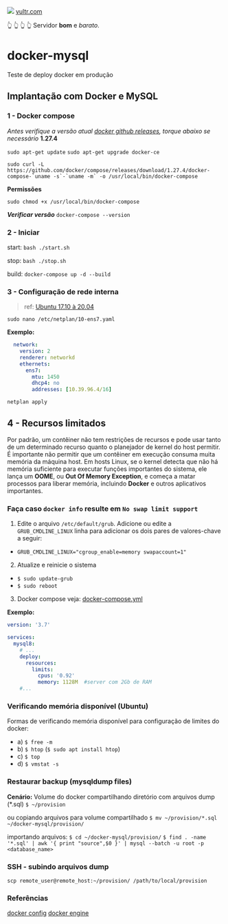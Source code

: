 
<img src="https://www.vultr.com/favicon/favicon-32x32.png?v=1"> [vultr.com](https://www.vultr.com/?ref=8956372-8H)

:point_up_2: :point_up_2: :point_up_2: :point_up_2: Servidor **bom** e *barato*.

# docker-mysql
Teste de deploy docker em produção

## Implantação com Docker e MySQL

### 1 - Docker compose

*Antes verifique a versão atual [docker github releases](https://github.com/docker/compose/releases), torque abaixo se necessário* **1.27.4**

```sudo apt-get update```
```sudo apt-get upgrade docker-ce```

```
sudo curl -L https://github.com/docker/compose/releases/download/1.27.4/docker-compose-`uname -s`-`uname -m` -o /usr/local/bin/docker-compose
```

**Permissões**

```sudo chmod +x /usr/local/bin/docker-compose```

***Verificar versão***
```docker-compose --version```

### 2 - Iniciar

start: ```bash ./start.sh```

stop: ```bash ./stop.sh```

build: ```docker-compose up -d --build```


### 3 - Configuração de rede interna
 > ref: [Ubuntu 17.10 à 20.04](https://www.vultr.com/docs/how-to-configure-a-private-network-on-ubuntu#Ubuntu_17_10_through_20_04)

 ```sudo nano /etc/netplan/10-ens7.yaml```
 
**Exemplo:**

```yaml
  network:
    version: 2
    renderer: networkd
    ethernets:
      ens7:
        mtu: 1450
        dhcp4: no
        addresses: [10.39.96.4/16]

```

```netplan apply```

## 4 - Recursos limitados
Por padrão, um contêiner não tem restrições de recursos e pode usar tanto de um determinado recurso quanto o planejador de kernel do host permitir. É importante não permitir que um contêiner em execução consuma muita memória da máquina host. Em hosts Linux, se o kernel detecta que não há memória suficiente para executar funções importantes do sistema, ele lança um **OOME**, ou **Out Of Memory Exception**, e começa a matar processos para liberar memória, incluindo **Docker** e outros aplicativos importantes.

### Faça caso `docker info` resulte em `No swap limit support`
1) Edite o arquivo `/etc/default/grub`. Adicione ou edite a `GRUB_CMDLINE_LINUX` linha para adicionar os dois pares de valores-chave a seguir: 
  - `GRUB_CMDLINE_LINUX="cgroup_enable=memory swapaccount=1"`

2) Atualize e reinicie o sistema
  - ```$ sudo update-grub```
  - ```$ sudo reboot```


3) Docker compose
veja: [docker-compose.yml](docker-compose.yml)

**Exemplo:**

```yml
version: '3.7'

services:
  mysql8:
    # ...
    deploy:
      resources:
        limits:
          cpus: '0.92'
          memory: 1128M  #server com 2Gb de RAM
    #...
```

### Verificando memória disponível (Ubuntu)
Formas de verificando memória disponível para configuração de limites do docker:
  - a) ```$ free -m```
  - b) ```$ htop``` (```$ sudo apt install htop```)
  - c) ```$ top```
  - d) ```$ vmstat -s```


### Restaurar backup (mysqldump files)
**Cenário:**
Volume do docker compartilhando diretório com arquivos dump (*.sql)
```$ ~/provision```

ou copiando arquivos para volume compartilhado
```$ mv ~/provision/*.sql ~/docker-mysql/provision/```

importando arquivos:
```$ cd ~/docker-mysql/provision/```
```$ find . -name '*.sql' | awk '{ print "source",$0 }' | mysql --batch -u root -p <database_name>```

### SSH - subindo arquivos dump

```scp remote_user@remote_host:~/provision/ /path/to/local/provision```

### Referências
[docker config](https://docs.docker.com/config/containers/resource_constraints/)
[docker engine](https://docs.docker.com/engine/install/linux-postinstall/#your-kernel-does-not-support-cgroup-swap-limit-capabilities)

